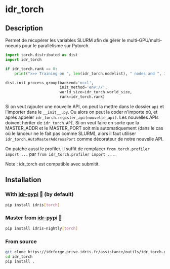# idr_torch

## Description

Permet de récupérer les variables SLURM afin de gérér le multi-GPU/multi-noeuds pour le parallélisme sur Pytorch.

```python
import torch.distributed as dist
import idr_torch

if idr_torch.rank == 0:
    print(">>> Training on ", len(idr_torch.nodelist), " nodes and ", idr_torch.world_size, " processes") 

dist.init_process_group(backend='nccl', 
                        init_method='env://', 
                        world_size=idr_torch.world_size, 
                        rank=idr_torch.rank)
```


Si on veut rajouter une nouvelle API, on peut la mettre dans le dossier `api` et l'importer dans le `__init__.py`. Ou alors on peut la coder n'importe où, et après appeler `idr_torch.register_api(nouvelle_api)`.
Les nouvelles APIs doivent hériter de `idr_torch.API`. Si on veut faire en sorte que la MASTER_ADDR et le MASTER_PORT soit mis automatiquement (dans le cas où le lanceur ne le fait pas comme SLURM), alors il faut utiliser `idr_torch.AutoMasterAddressPort` comme décorateur de notre nouvelle API.

On patche aussi le profiler. Il suffit de remplacer `from torch.profiler import ...` par `from idr_torch.profiler import ...`.

Note : idr_torch est compatible avec submitit.

## Installation

### With [idr-pypi](https://idrforge.prive.idris.fr/assistance/outils/idr_pypi) 🐍 (by default)

```bash
pip install idris[torch]
```

### Master from [idr-pypi](https://idrforge.prive.idris.fr/assistance/outils/idr_pypi) 🐍

```bash
pip install idris-nightly[torch]
```

### From source

```bash
git clone https://idrforge.prive.idris.fr/assistance/outils/idr_torch.git
cd idr_torch
pip install .
```
